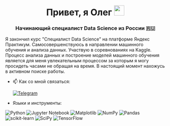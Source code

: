 <h1 align="center">Привет, я Олег</a> 
<img src="https://github.com/blackcater/blackcater/raw/main/images/Hi.gif" height="32"/></h1>
<h3 align="center">Начинающий специалист Data Science из России 🇷🇺</h3>
Я закончил курс "Специалист Data Science" на платформе Яндекс Практикум. Самосовершенствуюсь в направлении машинного обучения и анализа данных. Участвую в соревнованиях на Kaggle. Процесс анализа данных и построение моделей машинного обучения является для меня увлекательным процессом за которым я могу просидеть часами не обращая на время. В настоящий момент нахожусь в активном поиске работы.

- 📫 Как со мной связаться:


  [![Telegram](https://img.shields.io/badge/Telegram-2CA5E0?style=for-the-badge&logo=telegram&logoColor=white)](https://t.me/ZvOleg)

- Языки и инструменты:

![Python](https://img.shields.io/badge/python-3670A0?style=for-the-badge&logo=python&logoColor=ffdd54)
![Jupyter Notebook](https://img.shields.io/badge/jupyter-%23FA0F00.svg?style=for-the-badge&logo=jupyter&logoColor=white)
![Matplotlib](https://img.shields.io/badge/Matplotlib-%23ffffff.svg?style=for-the-badge&logo=Matplotlib&logoColor=black)
![NumPy](https://img.shields.io/badge/numpy-%23013243.svg?style=for-the-badge&logo=numpy&logoColor=white)
![Pandas](https://img.shields.io/badge/pandas-%23150458.svg?style=for-the-badge&logo=pandas&logoColor=white)
![scikit-learn](https://img.shields.io/badge/scikit--learn-%23F7931E.svg?style=for-the-badge&logo=scikit-learn&logoColor=white)
![SciPy](https://img.shields.io/badge/SciPy-%230C55A5.svg?style=for-the-badge&logo=scipy&logoColor=%white)
![TensorFlow](https://img.shields.io/badge/TensorFlow-%23FF6F00.svg?style=for-the-badge&logo=TensorFlow&logoColor=white)
